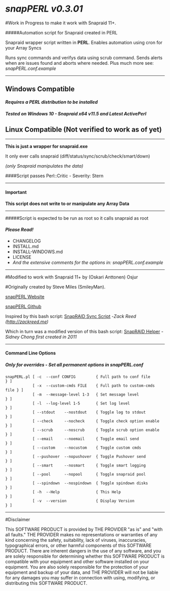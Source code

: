 # _*snapPERL v0.3.01*_

#Work in Progress to make it work with Snapraid 11+.

#####Automation script for Snapraid created in PERL

 Snapraid wrapper script written in **PERL**. Enables automation using cron for your Array Syncs

 Runs sync commands and verifys data using scrub command. Sends alerts when are issues found
 and aborts where needed. Plus much more see: _snapPERL.conf.example_

---

## Windows Compatible 
#### _Requires a PERL distribution to be installed_
##### Tested on Windows 10 - Snapraid x64 v11.5 and Latest ActivePerl 

## Linux Compatible (Not verified to work as of yet)
 
---

**This is just a wrapper for snapraid.exe**

It only ever calls snapraid (diff/status/sync/scrub/check/smart/down)

_(only Snapraid manipulates the data)_

####Script passes Perl::Critic - Severity: Stern

---

#### Important

__This script does not write to or manipulate any Array Data__

---

 
#####Script is expected to be run as root so it calls snapraid as root

#### _Please Read!_

* CHANGELOG
* INSTALL.md
* INSTALL-WINDOWS.md
* LICENSE
* _And the extensive comments for the options in: snapPERL.conf.example_

---

#Modified to work with Snapraid 11+ by (Oskari Anttonen) Osjur

#Originally created by Steve Miles (SmileyMan). 

[snapPERL Website](http://snapperl.stevemiles.me.uk/ "snapPERL Website")

[snapPERL Github](https://github.com/SmileyMan/snapPERL/ "snapPERL Github")


Inspired by this bash script: [SnapRAID Sync Script](http://zackreed.me/articles/83-updated-snapraid-sync-script) 
-_Zack Reed (http://zackreed.me)_

Which in turn was a modified version of this bash script: [SnapRAID Helper](https://gist.github.com/bfg100k/87a1bbccf4f15d963ff7) 
-_Sidney Chong first created in 2011_

---

#### Command Line Options
##### Only for overrides - Set all permanent options in snapPERL.conf

    snapPERL.pl [ -c  --conf CONFIG         { Full path to conf file        } ]
                [ -x  --custom-cmds FILE    { Full path to custom-cmds file } ]
                [ -m  --message-level 1-3   { Set message level             } ]
                [ -l  --log-level 1-5       { Set log level                 } ]
                [ --stdout    --nostdout    { Toggle log to stdout          } ]
                [ --check     --nocheck     { Toggle check option enable    } ]
                [ --scrub     --noscrub     { Toggle scrub option enable    } ]
                [ --email     --noemail     { Toggle email send             } ]
                [ --custom    --nocustom    { Toggle custom cmds            } ]
                [ --pushover  --nopushover  { Toggle Pushover send          } ]
                [ --smart     --nosmart     { Toggle smart logging          } ]
                [ --pool      --nopool      { Toggle snapraid pool          } ]
                [ --spindown  --nospindown  { Toggle spindown disks         } ]
                [ -h  --Help                { This Help                     } ]
                [ -v  --version             { Display Version               } ]

---

#Disclaimer

This SOFTWARE PRODUCT is provided by THE PROVIDER "as is" and "with all faults." 
THE PROVIDER makes no representations or warranties of any kind concerning the safety, 
suitability, lack of viruses, inaccuracies, typographical errors, or other harmful 
components of this SOFTWARE PRODUCT. There are inherent dangers in the use of any software,
and you are solely responsible for determining whether this SOFTWARE PRODUCT is compatible
with your equipment and other software installed on your equipment. You are also solely
responsible for the protection of your equipment and backup of your data, and THE PROVIDER
will not be liable for any damages you may suffer in connection with using, modifying, or 
distributing this SOFTWARE PRODUCT. 

